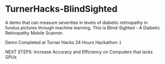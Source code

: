 # TurnerHacks-BlindSighted
A demo that can measure severities in levels of diabetic retinopathy in fundus pictures through machine learning. 
This is Blind-Sighted - A Diabetic Retinopathy Mobile Scanner. 

Demo Completed at Turner Hacks 24 Hours Hackathon :)

NEXT STEPS: Increase Accuracy and Efficiency on Computers that lacks GPUs
